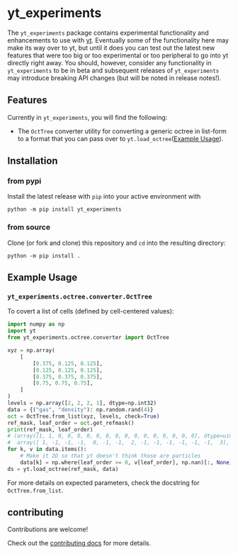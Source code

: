 # yt_experiments

The `yt_experiments` package contains experimental functionality and enhancements to use with
[yt](https://github.com/yt-project/yt). Eventually some of the functionality here may make its
way over to yt, but until it does you can test out the latest new features that were too big or
too experimental or too peripheral to go into yt directly right away. You should, however, consider
any functionality in `yt_experiments` to be in beta and subsequent releases of `yt_experiments` may
introduce breaking API changes (but will be noted in release notes!).

## Features

Currently in `yt_experiments`, you will find the following:

* The `OctTree` converter utility for converting a generic octree in list-form to a format that you can pass over to `yt.load_octree`([Example Usage](#ytexperimentsoctreeconverterocttree)).

## Installation

### from pypi

Install the latest release with `pip` into your active environment with

```commandline
python -m pip install yt_experiments
```

### from source

Clone (or fork and clone) this repository and `cd` into the resulting directory:

```commandline
python -m pip install .
```

## Example Usage

### `yt_experiments.octree.converter.OctTree`

To covert a list of cells (defined by cell-centered values):

```python
import numpy as np
import yt
from yt_experiments.octree.converter import OctTree

xyz = np.array(
    [
        [0.375, 0.125, 0.125],
        [0.125, 0.125, 0.125],
        [0.375, 0.375, 0.375],
        [0.75, 0.75, 0.75],
    ]
)
levels = np.array([2, 2, 2, 1], dtype=np.int32)
data = {("gas", "density"): np.random.rand(4)}
oct = OctTree.from_list(xyz, levels, check=True)
ref_mask, leaf_order = oct.get_refmask()
print(ref_mask, leaf_order)
# (array([1, 1, 0, 0, 0, 0, 0, 0, 0, 0, 0, 0, 0, 0, 0, 0, 0], dtype=uint8),
#  array([ 1, -1, -1, -1,  0, -1, -1,  2, -1, -1, -1, -1, -1, -1,  3], dtype=int32))
for k, v in data.items():
    # Make it 2D so that yt doesn't think those are particles
    data[k] = np.where(leaf_order >= 0, v[leaf_order], np.nan)[:, None]
ds = yt.load_octree(ref_mask, data)
```

For more details on expected parameters, check the docstring for `OctTree.from_list`.

## contributing

Contributions are welcome!

Check out the [contributing docs](contributing.md) for more details.
